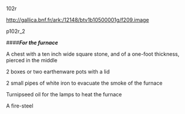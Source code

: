 102r

http://gallica.bnf.fr/ark:/12148/btv1b10500001g/f209.image

p102r_2

####__*For the furnace*__

A chest with a ten inch wide square stone, and of a one-foot thickness, pierced in the middle

2 boxes or two earthenware pots with a lid

2 small pipes of white iron to evacuate the smoke of the furnace

Turnipseed oil for the lamps to heat the furnace

A fire-steel

